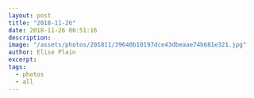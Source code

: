 ```yaml
---
layout: post
title: "2018-11-26"
date: 2018-11-26 06:51:16
description: 
image: "/assets/photos/201811/39640b10197dce43dbeaae74b681e321.jpg"
author: Elise Plain
excerpt: 
tags: 
  - photos
  - all
---
```



<p></p>

